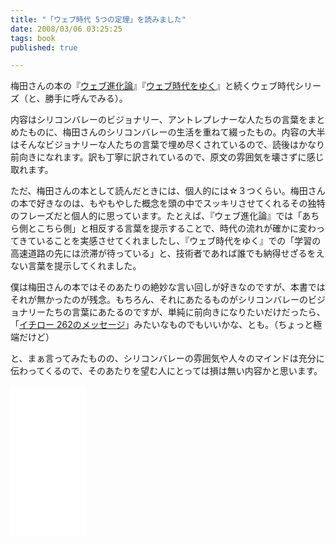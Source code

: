 ```yaml
---
title: "「ウェブ時代 5つの定理」を読みました"
date: 2008/03/06 03:25:25
tags: book
published: true

---
```


<p>梅田さんの本の『<a href="http://www.amazon.co.jp/gp/product/4480062858?ie=UTF8&tag=katsumatv-22&linkCode=as2&camp=247&creative=1211&creativeASIN=4480062858">ウェブ進化論</a>』『<a href="http://www.amazon.co.jp/gp/product/4480063870?ie=UTF8&tag=katsumatv-22&linkCode=as2&camp=247&creative=1211&creativeASIN=4480063870">ウェブ時代をゆく</a>』と続くウェブ時代シリーズ（と、勝手に呼んでみる）。</p>

<p>内容はシリコンバレーのビジョナリー、アントレプレナーな人たちの言葉をまとめたものに、梅田さんのシリコンバレーの生活を重ねて綴ったもの。内容の大半はそんなビジョナリーな人たちの言葉で埋め尽くされているので、読後はかなり前向きになれます。訳も丁寧に訳されているので、原文の雰囲気を壊さずに感じ取れます。</p>

<p>ただ、梅田さんの本として読んだときには、個人的には☆３つくらい。梅田さんの本で好きなのは、もやもやした概念を頭の中でスッキリさせてくれるその独特のフレーズだと個人的に思っています。たとえば、『ウェブ進化論』では「あちら側とこちら側」と相反する言葉を提示することで、時代の流れが確かに変わってきていることを実感させてくれましたし、『ウェブ時代をゆく』での「学習の高速道路の先には渋滞が待っている」と、技術者であれば誰でも納得せざるをえない言葉を提示してくれました。</p>

<p>僕は梅田さんの本ではそのあたりの絶妙な言い回しが好きなのですが、本書ではそれが無かったのが残念。もちろん、それにあたるものがシリコンバレーのビジョナリーたちの言葉にあたるのですが、単純に前向きになりたいだけだったら、「<a href="http://www.amazon.co.jp/gp/product/4835615123?ie=UTF8&tag=katsumatv-22&linkCode=as2&camp=247&creative=1211&creativeASIN=4835615123">イチロー 262のメッセージ</a>」みたいなものでもいいかな、とも。（ちょっと極端だけど）</p>

<p>と、まぁ言ってみたものの、シリコンバレーの雰囲気や人々のマインドは充分に伝わってくるので、そのあたりを望む人にとっては損は無い内容かと思います。</p>

<p>
<iframe src="//rcm-jp.amazon.co.jp/e/cm?t=katsumatv-22&o=9&p=8&l=as1&asins=4163700005&fc1=000000&IS2=1&lt1=_blank&lc1=0000FF&bc1=000000&bg1=FFFFFF&f=ifr" width="120" height="240" scrolling="no" marginwidth="0" marginheight="0" frameborder="0"></iframe>
</p>

